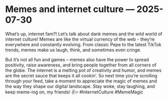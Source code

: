 # Memes and internet culture — 2025-07-30

What’s up, internet fam?! Let’s talk about dank memes and the wild world of internet culture! Memes are like the virtual currency of the web - they’re everywhere and constantly evolving. From classic Pepe to the latest TikTok trends, memes make us laugh, think, and sometimes even cringe. 

But it’s not all fun and games – memes also have the power to spread positivity, raise awareness, and bring people together from all corners of the globe. The internet is a melting pot of creativity and humor, and memes are the secret sauce that keeps it all cookin’. So next time you’re scrolling through your feed, take a moment to appreciate the magic of memes and the way they shape our digital landscape. Stay woke, stay laughing, and keep meme-ing on, my friends! ✌️🔥 #InternetCulture #MemeMagic